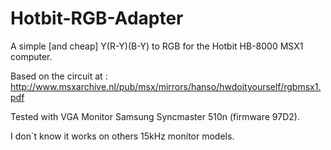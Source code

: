 # Hotbit-RGB-Adapter
A simple [and cheap] Y(R-Y)(B-Y) to RGB for the Hotbit HB-8000 MSX1 computer.

Based on the circuit at : http://www.msxarchive.nl/pub/msx/mirrors/hanso/hwdoityourself/rgbmsx1.pdf

Tested with VGA Monitor Samsung Syncmaster 510n (firmware 97D2). 

I don´t know it works on others 15kHz monitor models.


